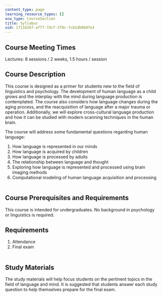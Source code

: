 ```yaml
---
content_type: page
learning_resource_types: []
ocw_type: CourseSection
title: Syllabus
uid: 1711626f-af77-7dcf-3f8c-fcb1db0b07e3
---
```


Course Meeting Times
--------------------

Lectures: 8 sessions / 2 weeks, 1.5 hours / session

Course Description
------------------

This course is designed as a primer for students new to the field of linguistics and psychology. The development of human language as a child grows and the interplay with the mind during language production is contemplated. The course also considers how language changes during the aging process, and the reacquisition of language after a major trauma or operation. Additionally, we will explore cross-cultural language production and how it can be studied with modern scanning techniques in the human brain.

The course will address some fundamental questions regarding human language:

1.  How language is represented in our minds
2.  How language is acquired by children
3.  How language is processed by adults
4.  The relationship between language and thought
5.  Exploring how language is represented and processed using brain imaging methods
6.  Computational modeling of human language acquisition and processing  
     

Course Prerequisites and Requirements
-------------------------------------

This course is intended for undergraduates. No background in psychology or linguistics is required.

Requirements
------------

1.  Attendance
2.  Final exam  
     

Study Materials
---------------

The study materials will help focus students on the pertinent topics in the field of language and mind. It is suggested that students answer each study question to help themselves prepare for the final exam.